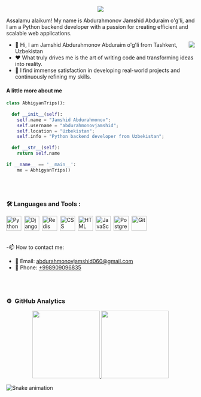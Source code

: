 
<p align="center">
  <a align="center"><img src="https://readme-typing-svg.herokuapp.com?&font=IBM+Plex+Sans&color=F72EE2&size=25&lines=Welcome+to+my+GitHub+Profile!;I'm+a+Back+end+developer;I'm+a+competitive+programmer;I'm+a+Python+developer" /></a>
</p>
<p>Assalamu alaikum! My name is Abdurahmonov Jamshid Abduraim o'g'li, and I am a Python backend developer with a passion for creating efficient and scalable web applications.</p>
<img align="right" src="https://media.giphy.com/media/M9gbBd9nbDrOTu1Mqx/giphy.gif">
<ul>
  <li>👋 Hi, I am Jamshid Abdurahmonov Abduraim o'g'li from Tashkent, Uzbekistan</li>
  <li>❤️ What truly drives me is the art of writing code and transforming ideas into reality.</li>
  <li>💼 I find immense satisfaction in developing real-world projects and continuously refining my skills.</li>
</ul>

#### A little more about me
```python
class AbhigyanTrips():
    
  def __init__(self):
    self.name = "Jamshid Abdurahmonov";
    self.username = "abdurahmonovjamshid";
    self.location = "Uzbekistan";
    self.info = "Python backend developer from Uzbekistan";
    
  def __str__(self):
    return self.name
    
if __name__ == '__main__':
    me = AbhigyanTrips()
````

<br><br>

### :hammer_and_wrench: Languages and Tools :

<div>
  <img src="https://github.com/devicons/devicon/blob/master/icons/python/python-original-wordmark.svg" title="Python" alt="Python" width="40" height="40"/>&nbsp;
  <img src="https://github.com/devicons/devicon/blob/master/icons/django/django-plain-wordmark.svg" title="Django" alt="Django" width="40" height="40"/>&nbsp;
  <img src="https://github.com/devicons/devicon/blob/master/icons/redis/redis-original-wordmark.svg" title="Redis" alt="Redis" width="40" height="40"/>&nbsp;
  <img src="https://github.com/devicons/devicon/blob/master/icons/css3/css3-plain-wordmark.svg"  title="CSS3" alt="CSS" width="40" height="40"/>&nbsp;
  <img src="https://github.com/devicons/devicon/blob/master/icons/html5/html5-original.svg" title="HTML5" alt="HTML" width="40" height="40"/>&nbsp;
  <img src="https://github.com/devicons/devicon/blob/master/icons/javascript/javascript-original.svg" title="JavaScript" alt="JavaScript" width="40" height="40"/>&nbsp;
  <img src="https://github.com/devicons/devicon/blob/master/icons/postgresql/postgresql-original-wordmark.svg" title="PostgreSQL"  alt="PostgreSQL" width="40" height="40"/>&nbsp;
  <img src="https://github.com/devicons/devicon/blob/master/icons/git/git-original-wordmark.svg" title="Git" **alt="Git" width="40" height="40"/>
</div>

<br>

-📫 How to contact me:
  * 📧 Email: 
              abdurahmonovjamshid060@gmail.com
  * 📱 Phone:
              <a href="tel:998909096835">+998909096835</a>

<br><br>
### ⚙️ &nbsp;GitHub Analytics

<p align="center">
<a href="https://github.com/abdurahmonovjamshid">
  <img height="180em" src="https://github-readme-stats-eight-theta.vercel.app/api?username=abdurahmonovjamshid&show_icons=true&theme=algolia&include_all_commits=true&count_private=true"/>
  <img height="180em" src="https://github-readme-stats-eight-theta.vercel.app/api/top-langs/?username=abdurahmonovjamshid&layout=compact&langs_count=8&theme=algolia"/>
</a>
</p>

![Snake animation](https://github.com/mirsaid-mirzohidov/mirsaid-mirzohidov/blob/output/github-contribution-grid-snake.svg)
